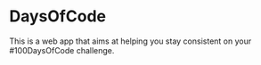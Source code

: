 # DaysOfCode
This is a web app that aims at helping you stay consistent on your #100DaysOfCode challenge.
